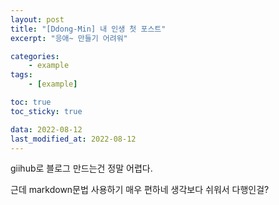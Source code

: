 ```yaml
---
layout: post
title: "[Ddong-Min] 내 인생 첫 포스트"
excerpt: "응애~ 만들기 어려워"

categories:
    - example
tags:
    - [example]

toc: true
toc_sticky: true

data: 2022-08-12
last_modified_at: 2022-08-12
---
```

giihub로 블로그 만드는건 정말 어렵다.

근데 markdown문법 사용하기 매우 편하네 생각보다 쉬워서 다행인걸?
